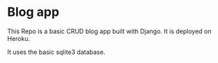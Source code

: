 # Blog app
This Repo is a basic CRUD blog app built with Django. It is deployed on Heroku.

It uses the basic sqlite3 database.

